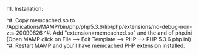 h1. Installation:

^#. Copy memcached.so to /Applications/MAMP/bin/php/php5.3.6/lib/php/extensions/no-debug-non-zts-20090626
^#. Add "extension=memcached.so" and the and of php.ini (Open MAMP click on File —> Edit Template —> PHP —> PHP 5.3.6 php.ini)
^#. Restart MAMP and you'll have memcached PHP extension installed.

